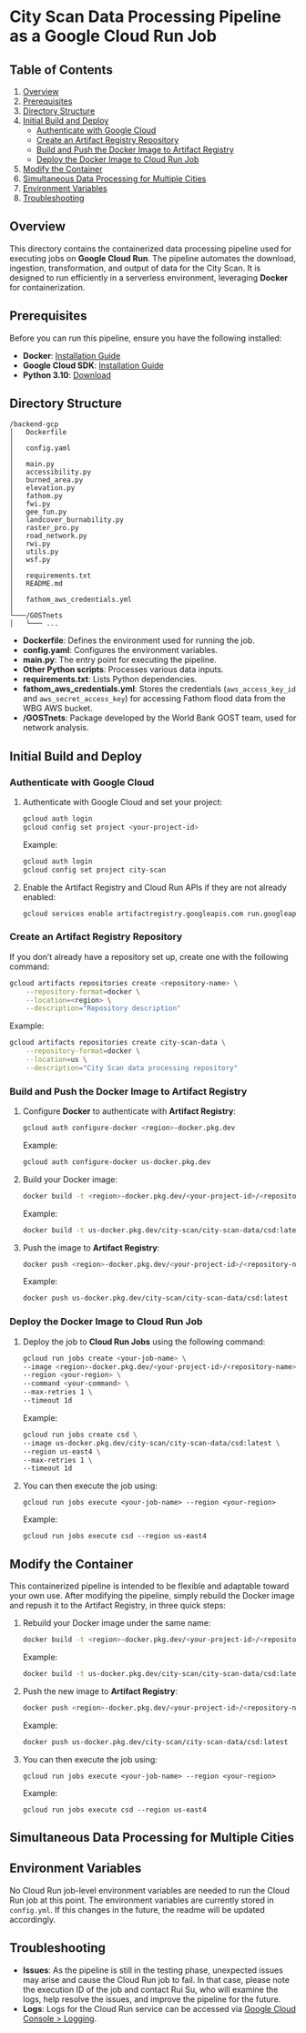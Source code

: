 # City Scan Data Processing Pipeline as a Google Cloud Run Job

## Table of Contents
1. [Overview](#overview)
2. [Prerequisites](#prerequisites)
3. [Directory Structure](#directory-structure)
4. [Initial Build and Deploy](#initial-build-and-deploy)
    - [Authenticate with Google Cloud](#authenticate-with-google-cloud)
    - [Create an Artifact Registry Repository](#create-an-artifact-registry-repository)
    - [Build and Push the Docker Image to Artifact Registry](#build-and-push-the-docker-image-to-artifact-registry)
    - [Deploy the Docker Image to Cloud Run Job](#deploy-the-docker-image-to-cloud-run-job)
5. [Modify the Container](#modify-the-container)
6. [Simultaneous Data Processing for Multiple Cities](#simultaneous-data-processing)
7. [Environment Variables](#environment-variables)
8. [Troubleshooting](#troubleshooting)

## Overview

This directory contains the containerized data processing pipeline used for executing jobs on **Google Cloud Run**. The pipeline automates the download, ingestion, transformation, and output of data for the City Scan. It is designed to run efficiently in a serverless environment, leveraging **Docker** for containerization.

## Prerequisites

Before you can run this pipeline, ensure you have the following installed:

- **Docker**: [Installation Guide](https://docs.docker.com/get-docker/)
- **Google Cloud SDK**: [Installation Guide](https://cloud.google.com/sdk/docs/install)
- **Python 3.10**: [Download](https://www.python.org/downloads/)

## Directory Structure

```
/backend-gcp
│   Dockerfile
│
│   config.yaml
│
│   main.py
│   accessibility.py
│   burned_area.py
│   elevation.py
│   fathom.py
│   fwi.py
│   gee_fun.py
│   landcover_burnability.py
│   raster_pro.py
│   road_network.py
│   rwi.py
│   utils.py
│   wsf.py
│
│   requirements.txt
│   README.md
│
│   fathom_aws_credentials.yml
│
└───/GOSTnets
│   └─── ...
```

- **Dockerfile**: Defines the environment used for running the job.
- **config.yaml**: Configures the environment variables.
- **main.py**: The entry point for executing the pipeline.
- **Other Python scripts**: Processes various data inputs.
- **requirements.txt**: Lists Python dependencies.
- **fathom_aws_credentials.yml**: Stores the credentials (`aws_access_key_id` and `aws_secret_access_key`) for accessing Fathom flood data from the WBG AWS bucket.
- **/GOSTnets**: Package developed by the World Bank GOST team, used for network analysis.

## Initial Build and Deploy

### Authenticate with Google Cloud

1. Authenticate with Google Cloud and set your project:
    ```bash
    gcloud auth login
    gcloud config set project <your-project-id>
    ```

    Example:

     ```bash
    gcloud auth login
    gcloud config set project city-scan
    ```

2. Enable the Artifact Registry and Cloud Run APIs if they are not already enabled:
    ```bash
    gcloud services enable artifactregistry.googleapis.com run.googleapis.com
    ```

### Create an Artifact Registry Repository

If you don’t already have a repository set up, create one with the following command:

```bash
gcloud artifacts repositories create <repository-name> \
    --repository-format=docker \
    --location=<region> \
    --description="Repository description"
```

Example:

```bash
gcloud artifacts repositories create city-scan-data \
    --repository-format=docker \
    --location=us \
    --description="City Scan data processing repository"
```

### Build and Push the Docker Image to Artifact Registry

1. Configure **Docker** to authenticate with **Artifact Registry**:
    ```bash
    gcloud auth configure-docker <region>-docker.pkg.dev
    ```

    Example:

    ```bash
    gcloud auth configure-docker us-docker.pkg.dev
    ```

2. Build your Docker image:
    ```bash
    docker build -t <region>-docker.pkg.dev/<your-project-id>/<repository-name>/<image-name>:<tag> .
    ```

    Example:

    ```bash
    docker build -t us-docker.pkg.dev/city-scan/city-scan-data/csd:latest .
    ```

3. Push the image to **Artifact Registry**:
    ```bash
    docker push <region>-docker.pkg.dev/<your-project-id>/<repository-name>/<image-name>:<tag>
    ```

    Example:

    ```bash
    docker push us-docker.pkg.dev/city-scan/city-scan-data/csd:latest
    ```

### Deploy the Docker Image to Cloud Run Job

1. Deploy the job to **Cloud Run Jobs** using the following command:
    ```bash
    gcloud run jobs create <your-job-name> \
    --image <region>-docker.pkg.dev/<your-project-id>/<repository-name>/<image-name>:<tag> \
    --region <your-region> \
    --command <your-command> \
    --max-retries 1 \
    --timeout 1d
    ```

    Example:

    ```bash
    gcloud run jobs create csd \
    --image us-docker.pkg.dev/city-scan/city-scan-data/csd:latest \
    --region us-east4 \
    --max-retries 1 \
    --timeout 1d
    ```

2. You can then execute the job using:
    ```
    gcloud run jobs execute <your-job-name> --region <your-region>
    ```

    Example:

    ```
    gcloud run jobs execute csd --region us-east4
    ```

## Modify the Container

This containerized pipeline is intended to be flexible and adaptable toward your own use. After modifying the pipeline, simply rebuild the Docker image and repush it to the Artifact Registry, in three quick steps:

1. Rebuild your Docker image under the same name:
    ```bash
    docker build -t <region>-docker.pkg.dev/<your-project-id>/<repository-name>/<image-name>:<tag> .
    ```

    Example:

    ```bash
    docker build -t us-docker.pkg.dev/city-scan/city-scan-data/csd:latest .
    ```

2. Push the new image to **Artifact Registry**:
    ```bash
    docker push <region>-docker.pkg.dev/<your-project-id>/<repository-name>/<image-name>:<tag>
    ```

    Example:

    ```bash
    docker push us-docker.pkg.dev/city-scan/city-scan-data/csd:latest
    ```

3. You can then execute the job using:
    ```
    gcloud run jobs execute <your-job-name> --region <your-region>
    ```

    Example:

    ```
    gcloud run jobs execute csd --region us-east4
    ```

## Simultaneous Data Processing for Multiple Cities



## Environment Variables

No Cloud Run job-level environment variables are needed to run the Cloud Run job at this point. The environment variables are currently stored in `config.yml`. If this changes in the future, the readme will be updated accordingly.

## Troubleshooting

- **Issues**: As the pipeline is still in the testing phase, unexpected issues may arise and cause the Cloud Run job to fail. In that case, please note the execution ID of the job and contact Rui Su, who will examine the logs, help resolve the issues, and improve the pipeline for the future.
- **Logs**: Logs for the Cloud Run service can be accessed via [Google Cloud Console > Logging](https://console.cloud.google.com/logs).